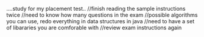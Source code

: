 ....study for my placement test..
//finish reading the sample instructions twice
//need to know how many questions in the exam
//possible algorithms you can use, redo everything in data structures in java
//need to have a set of libararies you are comforable with
//review exam instructions again
